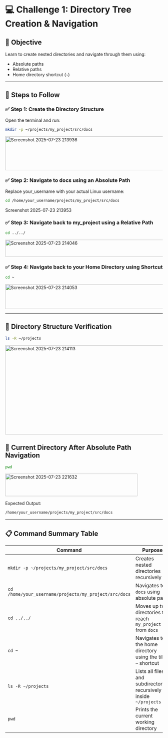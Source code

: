 # 💻 Challenge 1: Directory Tree Creation & Navigation

## 🎯 Objective  
Learn to create nested directories and navigate through them using:  
- Absolute paths  
- Relative paths  
- Home directory shortcut (`~`)

---

## 🧱 Steps to Follow

### ✅ Step 1: Create the Directory Structure

Open the terminal and run:

```bash
mkdir -p ~/projects/my_project/src/docs
```
<img width="795" height="108" alt="Screenshot 2025-07-23 213936" src="https://github.com/user-attachments/assets/28183411-f0d3-4532-bc80-cd0f7acb3519" />

### ✅ Step 2: Navigate to docs using an Absolute Path

Replace your_username with your actual Linux username:

```bash
cd /home/your_username/projects/my_project/src/docs
```
<img width="592" height="15" alt="Screenshot 2025-07-23 213953" src="https://github.com/user-attachments/assets/49bd6a6b-74d8-402a-ac55-5bf129c4d51b" />

### ✅ Step 3: Navigate back to my_project using a Relative Path

```bash
cd ../../
```
<img width="713" height="54" alt="Screenshot 2025-07-23 214046" src="https://github.com/user-attachments/assets/c47aa160-6d5c-4362-9e46-15905018510a" />

### ✅ Step 4: Navigate back to your Home Directory using Shortcut

```bash
cd ~
```
<img width="544" height="79" alt="Screenshot 2025-07-23 214053" src="https://github.com/user-attachments/assets/c94e381f-3472-4074-adce-0d5be06c1cfa" />

---

## 📌 Directory Structure Verification

```bash
ls -R ~/projects
```
<img width="646" height="285" alt="Screenshot 2025-07-23 214113" src="https://github.com/user-attachments/assets/aae8d5e7-a7d6-4119-8287-0691e2b1b8f0" />

## 📌 Current Directory After Absolute Path Navigation

```bash
pwd
```
<img width="423" height="72" alt="Screenshot 2025-07-23 221632" src="https://github.com/user-attachments/assets/9c938db2-8fb9-4a64-9b5a-c6830c3c2876" />

Expected Output:

```bash
/home/your_username/projects/my_project/src/docs
```
---

## 📋 Command Summary Table

| Command                                                | Purpose                                                               |
|--------------------------------------------------------|-----------------------------------------------------------------------|
| `mkdir -p ~/projects/my_project/src/docs`              | Creates nested directories recursively                                |
| `cd /home/your_username/projects/my_project/src/docs`  | Navigates to `docs` using absolute path                               |
| `cd ../../`                                            | Moves up two directories to reach `my_project` from `docs`            |
| `cd ~`                                                 | Navigates to the home directory using the tilde `~` shortcut          |
| `ls -R ~/projects`                                     | Lists all files and subdirectories recursively inside `~/projects`    |
| `pwd`                                                  | Prints the current working directory                                  |


